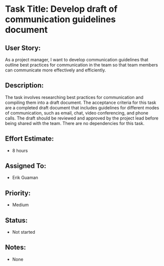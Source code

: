 # Task Title: Develop draft of communication guidelines document

## User Story: 
As a project manager, I want to develop communication guidelines that outline best practices for communication in the team 
so that team members can communicate more effectively and efficiently.

## Description: 
The task involves researching best practices for communication and compiling them into a draft document. The acceptance
criteria for this task are a completed draft document that includes guidelines for different modes of communication, 
such as email, chat, video conferencing, and phone calls. The draft should be reviewed and approved by the project 
lead before being shared with the team. There are no dependencies for this task.

## Effort Estimate: 
* 8 hours

## Assigned To: 
* Erik Guaman

## Priority: 
* Medium

## Status: 
* Not started

## Notes: 
* None





